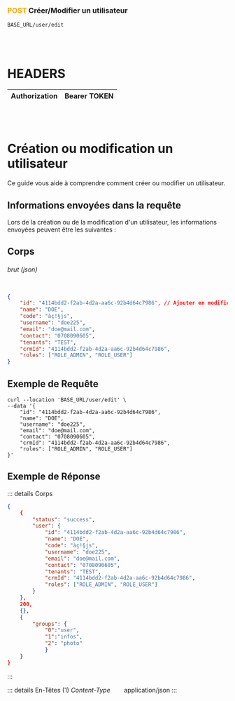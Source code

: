 ### <span style="color:orange">POST</span> Créer/Modifier un utilisateur

````
BASE_URL/user/edit
````

<br/> <br/> 

# HEADERS

| Authorization | Bearer TOKEN |
| ------------- | -----------  |

<br/> <br/>

# Création ou modification un utilisateur
Ce guide vous aide à comprendre comment créer ou modifier un utilisateur.


## Informations envoyées dans la requête

Lors de la création ou de la modification d'un utilisateur, les informations envoyées peuvent être les suivantes :


## Corps

###### brut (json)


```json

{
    "id": "4114bdd2-f2ab-4d2a-aa6c-92b4d64c7986", // Ajouter en modification
    "name": "DOE",
    "code": "àç!§js",
    "username": "doe225",
    "email": "doe@mail.com",
    "contact": "0708090605",
    "tenants": "TEST",
    "crmId": "4114bdd2-f2ab-4d2a-aa6c-92b4d64c7986",
    "roles": ["ROLE_ADMIN", "ROLE_USER"]
}
```

## Exemple de Requête

```curl
curl --location 'BASE_URL/user/edit' \
--data '{
    "id": "4114bdd2-f2ab-4d2a-aa6c-92b4d64c7986",
    "name": "DOE",
    "username": "doe225",
    "email": "doe@mail.com",
    "contact": "0708090605",
    "crmId": "4114bdd2-f2ab-4d2a-aa6c-92b4d64c7986",
    "roles": ["ROLE_ADMIN", "ROLE_USER"]
}'

```


## Exemple de Réponse

::: details Corps  

```json
{
    {
        "status": "success",
        "user": {
            "id": "4114bdd2-f2ab-4d2a-aa6c-92b4d64c7986", 
            "name": "DOE",
            "code": "àç!§js",
            "username": "doe225",
            "email": "doe@mail.com",
            "contact": "0708090605",
            "tenants": "TEST",
            "crmId": "4114bdd2-f2ab-4d2a-aa6c-92b4d64c7986",
            "roles": ["ROLE_ADMIN", "ROLE_USER"]
        }
    },
    200,
    {},
    {
        "groups": {
            "0":"user", 
            "1":"infos",
            "2": "photo"
            }
    }
}
```
:::


::: details En-Têtes (1)
 *Content-Type*    &nbsp;&nbsp;&nbsp;&nbsp;&nbsp;&nbsp;     application/json
:::
